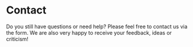 # Contact 

Do you still have questions or need help? Please feel free to contact us via the form. 
We are also very happy to receive your feedback, ideas or criticism!
